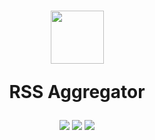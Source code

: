 <h1 align="center">
  <img align="center" height=85px src="https://cdn-icons-png.flaticon.com/512/17765/17765734.png" />
  <p>RSS Aggregator</p>
</h1>

<p align="center">
  <a href="https://github.com/AINER/frontend-project-11/actions"><img src="https://github.com/AINER/frontend-project-11/actions/workflows/hexlet-check.yml/badge.svg" /></a>
  <a href="https://codeclimate.com/github/AINER/frontend-project-11/maintainability"><img src="https://api.codeclimate.com/v1/badges/2a618e1d408cb5b3c1bd/maintainability" /></a>
  <a href="https://codeclimate.com/github/AINER/frontend-project-11/test_coverage"><img src="https://api.codeclimate.com/v1/badges/2a618e1d408cb5b3c1bd/test_coverage" /></a>
</p>
